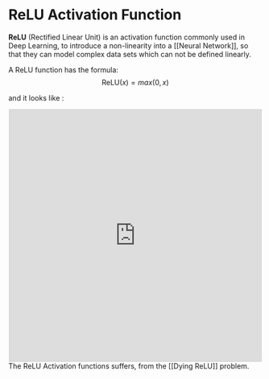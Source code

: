 # ReLU Activation Function
__ReLU__ (Rectified Linear Unit) is an activation function commonly used in Deep Learning, to introduce a non-linearity into a [[Neural Network]], so that they can model complex data sets which can not be defined linearly.

A ReLU function has the formula: 
$$ \text{ReLU}(x) = max(0, x) $$

and it looks like : 
<center>
	<iframe src="https://www.desmos.com/calculator/xirvsdyac7?embed" width="500px" height="500px" style="border: 1px solid #ccc" frameborder=0></iframe>
</center>
The ReLU Activation functions suffers, from the [[Dying ReLU]] problem.